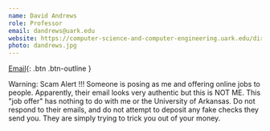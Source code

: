 ```yaml
---
name: David Andrews
role: Professor
email: dandrews@uark.edu
website: https://computer-science-and-computer-engineering.uark.edu/directory/index/uid/dandrews/name/David+Andrews/
photo: dandrews.jpg
---
```


[Email](mailto:dandrews@uark.edu){: .btn .btn-outline }

Warning: Scam Alert !!!
Someone is posing as me and offering online jobs to people. Apparently, their email looks very authentic but this is NOT ME. This "job offer" has nothing to do with me or the University of Arkansas. Do not respond to their emails, and do not attempt to deposit any fake checks they send you. They are simply trying to trick you out of your money.

